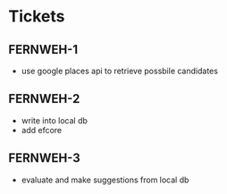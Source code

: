 # Tickets 

## FERNWEH-1

- use google places api to retrieve possbile candidates

## FERNWEH-2

- write into local db
- add efcore

## FERNWEH-3

- evaluate and make suggestions from local db
